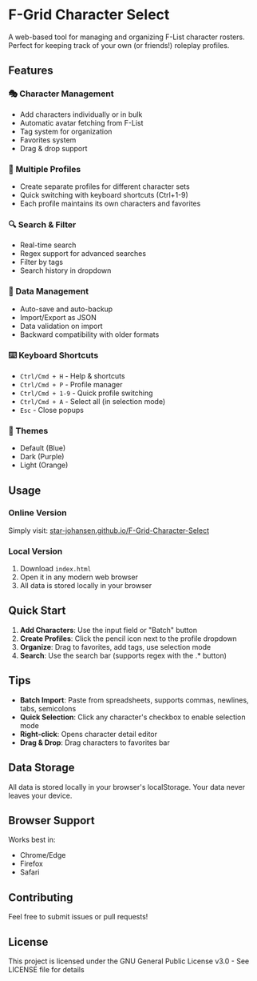 # F-Grid Character Select

A web-based tool for managing and organizing F-List character rosters. Perfect for keeping track of your own (or friends!) roleplay profiles.

## Features

### 🎭 Character Management
- Add characters individually or in bulk
- Automatic avatar fetching from F-List
- Tag system for organization
- Favorites system
- Drag & drop support

### 👥 Multiple Profiles
- Create separate profiles for different character sets
- Quick switching with keyboard shortcuts (Ctrl+1-9)
- Each profile maintains its own characters and favorites

### 🔍 Search & Filter
- Real-time search
- Regex support for advanced searches
- Filter by tags
- Search history in dropdown

### 💾 Data Management
- Auto-save and auto-backup
- Import/Export as JSON
- Data validation on import
- Backward compatibility with older formats

### ⌨️ Keyboard Shortcuts
- `Ctrl/Cmd + H` - Help & shortcuts
- `Ctrl/Cmd + P` - Profile manager
- `Ctrl/Cmd + 1-9` - Quick profile switching
- `Ctrl/Cmd + A` - Select all (in selection mode)
- `Esc` - Close popups

### 🎨 Themes
- Default (Blue)
- Dark (Purple)
- Light (Orange)

## Usage

### Online Version
Simply visit: [star-johansen.github.io/F-Grid-Character-Select](https://star-johansen.github.io/F-Grid-Character-Select/)

### Local Version
1. Download `index.html`
2. Open it in any modern web browser
3. All data is stored locally in your browser

## Quick Start

1. **Add Characters**: Use the input field or "Batch" button
2. **Create Profiles**: Click the pencil icon next to the profile dropdown
3. **Organize**: Drag to favorites, add tags, use selection mode
4. **Search**: Use the search bar (supports regex with the .* button)

## Tips

- **Batch Import**: Paste from spreadsheets, supports commas, newlines, tabs, semicolons
- **Quick Selection**: Click any character's checkbox to enable selection mode
- **Right-click**: Opens character detail editor
- **Drag & Drop**: Drag characters to favorites bar

## Data Storage

All data is stored locally in your browser's localStorage. Your data never leaves your device.

## Browser Support

Works best in:
- Chrome/Edge
- Firefox
- Safari

## Contributing

Feel free to submit issues or pull requests!

## License

This project is licensed under the GNU General Public License v3.0 - See LICENSE file for details